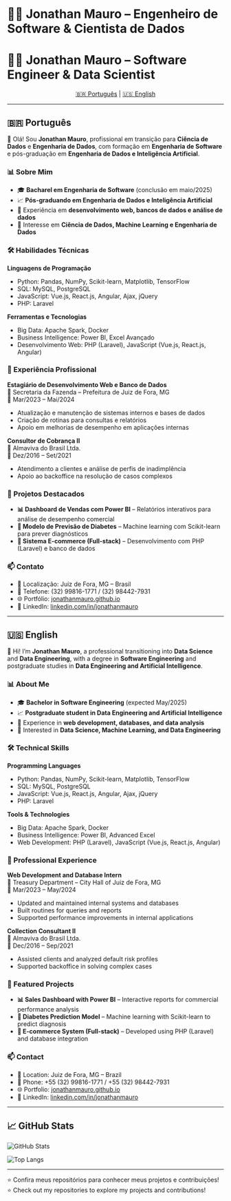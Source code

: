 # 👨‍💻 Jonathan Mauro – Engenheiro de Software & Cientista de Dados  
# 👨‍💻 Jonathan Mauro – Software Engineer & Data Scientist  

<div align="center">

  <p>
    <a href="#pt-br">🇧🇷 Português</a> | 
    <a href="#en">🇺🇸 English</a>
  </p>

</div>

---

## <a name="pt-br">🇧🇷 Português</a>

👋 Olá! Sou **Jonathan Mauro**, profissional em transição para **Ciência de Dados** e **Engenharia de Dados**, com formação em **Engenharia de Software** e pós-graduação em **Engenharia de Dados e Inteligência Artificial**.  

### 📊 Sobre Mim  
- 🎓 **Bacharel em Engenharia de Software** (conclusão em maio/2025)  
- 📈 **Pós-graduando em Engenharia de Dados e Inteligência Artificial**  
- 💼 Experiência em **desenvolvimento web, bancos de dados e análise de dados**  
- 🎯 Interesse em **Ciência de Dados, Machine Learning e Engenharia de Dados**  

### 🛠️ Habilidades Técnicas  
**Linguagens de Programação**  
- Python: Pandas, NumPy, Scikit-learn, Matplotlib, TensorFlow  
- SQL: MySQL, PostgreSQL  
- JavaScript: Vue.js, React.js, Angular, Ajax, jQuery  
- PHP: Laravel  

**Ferramentas e Tecnologias**  
- Big Data: Apache Spark, Docker  
- Business Intelligence: Power BI, Excel Avançado  
- Desenvolvimento Web: PHP (Laravel), JavaScript (Vue.js, React.js, Angular)  

### 💼 Experiência Profissional  
**Estagiário de Desenvolvimento Web e Banco de Dados**  
📍 Secretaria da Fazenda – Prefeitura de Juiz de Fora, MG  
📅 Mar/2023 – Mai/2024  

- Atualização e manutenção de sistemas internos e bases de dados  
- Criação de rotinas para consultas e relatórios  
- Apoio em melhorias de desempenho em aplicações internas  

**Consultor de Cobrança II**  
📍 Almaviva do Brasil Ltda.  
📅 Dez/2016 – Set/2021  

- Atendimento a clientes e análise de perfis de inadimplência  
- Apoio ao backoffice na resolução de casos complexos  

### 🚀 Projetos Destacados  
- **📊 Dashboard de Vendas com Power BI** – Relatórios interativos para análise de desempenho comercial  
- **🤖 Modelo de Previsão de Diabetes** – Machine learning com Scikit-learn para prever diagnósticos  
- **🛒 Sistema E-commerce (Full-stack)** – Desenvolvimento com PHP (Laravel) e banco de dados  

### 📫 Contato  
- 📍 Localização: Juiz de Fora, MG – Brasil  
- 📱 Telefone: (32) 99816-1771 / (32) 98442-7931  
- 🌐 Portfólio: [jonathanmauro.github.io](https://jonathanmauro.github.io)  
- 💼 LinkedIn: [linkedin.com/in/jonathanmauro](https://linkedin.com/in/jonathanmauro)  

---

## <a name="en">🇺🇸 English</a>

👋 Hi! I’m **Jonathan Mauro**, a professional transitioning into **Data Science** and **Data Engineering**, with a degree in **Software Engineering** and postgraduate studies in **Data Engineering and Artificial Intelligence**.  

### 📊 About Me  
- 🎓 **Bachelor in Software Engineering** (expected May/2025)  
- 📈 **Postgraduate student in Data Engineering and Artificial Intelligence**  
- 💼 Experience in **web development, databases, and data analysis**  
- 🎯 Interested in **Data Science, Machine Learning, and Data Engineering**  

### 🛠️ Technical Skills  
**Programming Languages**  
- Python: Pandas, NumPy, Scikit-learn, Matplotlib, TensorFlow  
- SQL: MySQL, PostgreSQL  
- JavaScript: Vue.js, React.js, Angular, Ajax, jQuery  
- PHP: Laravel  

**Tools & Technologies**  
- Big Data: Apache Spark, Docker  
- Business Intelligence: Power BI, Advanced Excel  
- Web Development: PHP (Laravel), JavaScript (Vue.js, React.js, Angular)  

### 💼 Professional Experience  
**Web Development and Database Intern**  
📍 Treasury Department – City Hall of Juiz de Fora, MG  
📅 Mar/2023 – May/2024  

- Updated and maintained internal systems and databases  
- Built routines for queries and reports  
- Supported performance improvements in internal applications  

**Collection Consultant II**  
📍 Almaviva do Brasil Ltda.  
📅 Dec/2016 – Sep/2021  

- Assisted clients and analyzed default risk profiles  
- Supported backoffice in solving complex cases  

### 🚀 Featured Projects  
- **📊 Sales Dashboard with Power BI** – Interactive reports for commercial performance analysis  
- **🤖 Diabetes Prediction Model** – Machine learning with Scikit-learn to predict diagnosis  
- **🛒 E-commerce System (Full-stack)** – Developed using PHP (Laravel) and database integration  

### 📫 Contact  
- 📍 Location: Juiz de Fora, MG – Brazil  
- 📱 Phone: +55 (32) 99816-1771 / +55 (32) 98442-7931  
- 🌐 Portfolio: [jonathanmauro.github.io](https://jonathanmauro.github.io)  
- 💼 LinkedIn: [linkedin.com/in/jonathanmauro](https://linkedin.com/in/jonathanmauro)  

---

## 📈 GitHub Stats  

![GitHub Stats](https://github-readme-stats.vercel.app/api?username=JonathanMauro&show_icons=true&theme=radical)  

![Top Langs](https://github-readme-stats.vercel.app/api/top-langs/?username=JonathanMauro&layout=compact&theme=radical)  

----

⭐ Confira meus repositórios para conhecer meus projetos e contribuições!  
⭐ Check out my repositories to explore my projects and contributions!  

